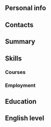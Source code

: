 ## Personal info

## Contacts

## Summary

## Skills

### Courses

### Employment

## Education

## English level